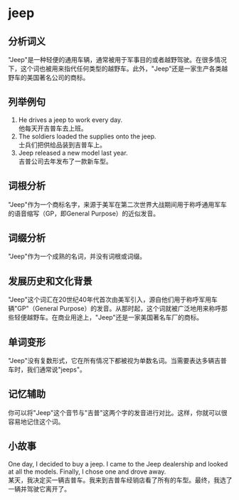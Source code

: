 # jeep

## 分析词义

  

"Jeep"是一种轻便的通用车辆，通常被用于军事目的或者越野驾驶。在很多情况下，这个词也被用来指代任何类型的越野车。此外，"Jeep"还是一家生产各类越野车的美国著名公司的商标。

  

## 列举例句

  

1.  He drives a jeep to work every day.  
    他每天开吉普车去上班。
2.  The soldiers loaded the supplies onto the jeep.  
    士兵们把供给品装到吉普车上。
3.  Jeep released a new model last year.  
    吉普公司去年发布了一款新车型。

  

## 词根分析

  

"Jeep"作为一个商标名字，来源于美军在第二次世界大战期间用于称呼通用军车的语音缩写（GP，即General Purpose）的近似发音。

  

## 词缀分析

  

"Jeep"作为一个成熟的名词，并没有词根或词缀。

  

## 发展历史和文化背景

  

"Jeep"这个词汇在20世纪40年代首次由美军引入，源自他们用于称呼军用车辆"GP"（General Purpose）的发音。从那时起，这个词就被广泛地用来称呼那些轻便越野车。在商业用途上，"Jeep"还是一家美国著名车厂的商标。

  

## 单词变形

  

"Jeep"没有复数形式，它在所有情况下都被视为单数名词。当需要表达多辆吉普车时，我们通常说"jeeps"。

  

## 记忆辅助

  

你可以将"Jeep"这个音节与"吉普"这两个字的发音进行对比。这样，你就可以很容易地记住这个词。

  

## 小故事

  

One day, I decided to buy a jeep. I came to the Jeep dealership and looked at all the models. Finally, I chose one and drove away.  
某天，我决定买一辆吉普车。我来到吉普车经销店看了所有的车型。最终，我选了一辆并驾驶它离开了。

